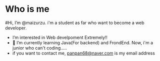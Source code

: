 Who is me
=================

#Hi, I’m @maizurzu. 
i'm a student as far who want to become a web developer.
-  I’m interested in Web develpoment Extremely!!
- 🌱 I’m currently learning Java(For backend) and FrondEnd.
Now, i'm a junior who can't coding.....
-  if you want to contact me, panpan68@naver.com is my email address


